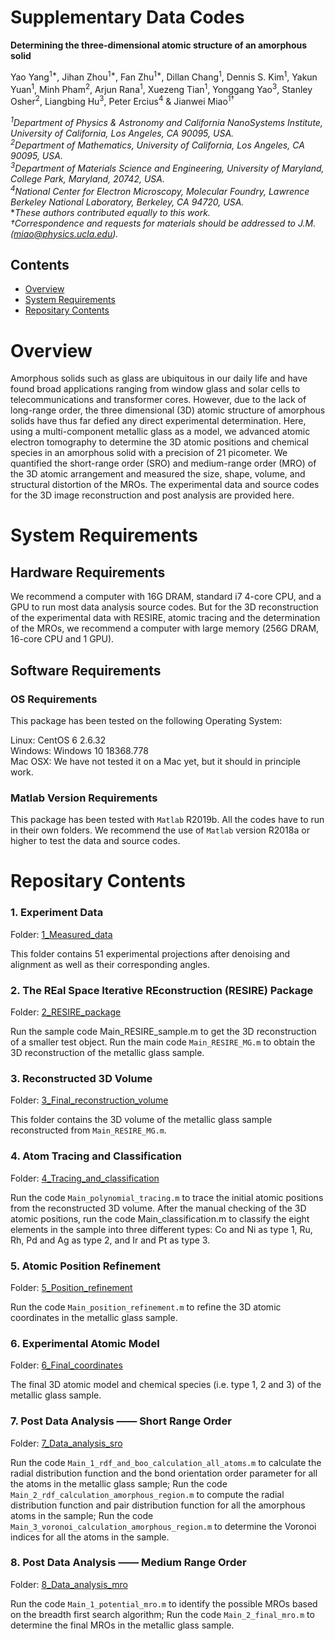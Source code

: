 # Supplementary Data Codes 

**Determining the three-dimensional atomic structure of an amorphous solid**

Yao Yang<sup>1*</sup>, Jihan Zhou<sup>1*</sup>, Fan Zhu<sup>1*</sup>, Dillan Chang<sup>1</sup>, Dennis S. Kim<sup>1</sup>, Yakun Yuan<sup>1</sup>, Minh Pham<sup>2</sup>, Arjun Rana<sup>1</sup>, Xuezeng Tian<sup>1</sup>, Yonggang Yao<sup>3</sup>, Stanley Osher<sup>2</sup>, Liangbing Hu<sup>3</sup>, Peter Ercius<sup>4</sup> & Jianwei Miao<sup>1†</sup>    

*<sup>1</sup>Department of Physics & Astronomy and California NanoSystems Institute, University of California, Los Angeles, CA 90095, USA.*    
*<sup>2</sup>Department of Mathematics, University of California, Los Angeles, CA 90095, USA.*     
*<sup>3</sup>Department of Materials Science and Engineering, University of Maryland, College Park, Maryland, 20742, USA.*     
*<sup>4</sup>National Center for Electron Microscopy, Molecular Foundry, Lawrence Berkeley National Laboratory, Berkeley, CA 94720, USA.*    
**These authors contributed equally to this work.*    
*†Correspondence and requests for materials should be addressed to J.M. (miao@physics.ucla.edu).*     
   

## Contents

- [Overview](#overview)
- [System Requirements](#system-requirements)
- [Repositary Contents](#repositary-contents)

# Overview

Amorphous solids such as glass are ubiquitous in our daily life and have found broad applications ranging from window glass and solar cells to telecommunications and transformer cores. However, due to the lack of long-range order, the three dimensional (3D) atomic structure of amorphous solids have thus far defied any direct experimental determination. Here, using a multi-component metallic glass
as a model, we advanced atomic electron tomography to determine the 3D atomic positions and chemical species in an amorphous solid with a precision of 21 picometer. We quantified the short-range order (SRO) and medium-range order (MRO) of the 3D atomic arrangement and measured the size, shape, volume, and structural distortion of the MROs. The experimental data and source codes for the 3D image reconstruction and post analysis are provided here.

# System Requirements

## Hardware Requirements

We recommend a computer with 16G DRAM, standard i7 4-core CPU, and a GPU to run most data analysis source codes. But for the 3D reconstruction of the experimental data with RESIRE, atomic tracing and the determination of the MROs, we recommend a computer with large memory (256G DRAM, 16-core CPU and 1 GPU).

## Software Requirements

### OS Requirements

This package has been tested on the following Operating System:

Linux: CentOS 6 2.6.32    
Windows: Windows 10 18368.778    
Mac OSX: We have not tested it on a Mac yet, but it should in principle work.     

### Matlab Version Requirements

This package has been tested with `Matlab` R2019b. All the codes have to run in their own folders. We recommend the use of `Matlab` version R2018a or higher to test the data and source codes.

# Repositary Contents

### 1. Experiment Data

Folder: [1_Measured_data](./1_Measured_data)

This folder contains 51 experimental projections after denoising and alignment as well as their corresponding angles.

### 2. The REal Space Iterative REconstruction (RESIRE) Package

Folder: [2_RESIRE_package](./2_RESIRE_package)

Run the sample code Main_RESIRE_sample.m to get the 3D reconstruction of a smaller test object. Run the main code `Main_RESIRE_MG.m` to obtain the 3D reconstruction of the metallic glass sample.

### 3. Reconstructed 3D Volume

Folder: [3_Final_reconstruction_volume](./3_Final_reconstruction_volume)

This folder contains the 3D volume of the metallic glass sample reconstructed from `Main_RESIRE_MG.m`.

### 4. Atom Tracing and Classification

Folder: [4_Tracing_and_classification](./4_Tracing_and_classification)

Run the code `Main_polynomial_tracing.m` to trace the initial atomic positions from the reconstructed 3D volume. After the manual checking of the 3D atomic positions, run the code Main_classification.m to classify the eight elements in the sample into three different types: Co and Ni as type 1, Ru, Rh, Pd and Ag as type 2, and Ir and Pt as type 3.

### 5. Atomic Position Refinement

Folder: [5_Position_refinement](./5_Position_refinement)

Run the code `Main_position_refinement.m` to refine the 3D atomic coordinates in the metallic glass sample.

### 6. Experimental Atomic Model

Folder: [6_Final_coordinates](./6_Final_coordinates)

The final 3D atomic model and chemical species (i.e. type 1, 2 and 3) of the metallic glass sample.

### 7. Post Data Analysis —— Short Range Order

Folder: [7_Data_analysis_sro](./7_Data_analysis_sro)

Run the code `Main_1_rdf_and_boo_calculation_all_atoms.m` to calculate the radial distribution function and the bond orientation order parameter for all the atoms in the metallic glass sample; Run the code `Main_2_rdf_calculation_amorphous_region.m` to compute the radial distribution function and pair distribution function for all the amorphous atoms in the sample; Run the code `Main_3_voronoi_calculation_amorphous_region.m` to determine the Voronoi indices for all the atoms in the sample.

### 8. Post Data Analysis —— Medium Range Order

Folder: [8_Data_analysis_mro](./8_Data_analysis_mro)

Run the code `Main_1_potential_mro.m` to identify the possible MROs based on the breadth first search algorithm; Run the code `Main_2_final_mro.m` to determine the final MROs in the metallic glass sample.
